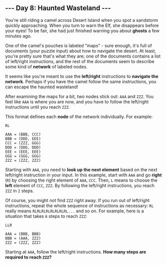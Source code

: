 ## --- Day 8: Haunted Wasteland ---

You're still riding a camel across Desert Island when you spot a sandstorm quickly approaching. When you turn to warn the Elf, she disappears before your eyes! To be fair, she had just finished warning you about **ghosts** a few minutes ago.

One of the camel's pouches is labeled "maps" - sure enough, it's full of documents (your puzzle input) about how to navigate the desert. At least, you're pretty sure that's what they are; one of the documents contains a list of left/right instructions, and the rest of the documents seem to describe some kind of **network** of labeled nodes.

It seems like you're meant to use the **left/right** instructions to **navigate the network**. Perhaps if you have the camel follow the same instructions, you can escape the haunted wasteland!

After examining the maps for a bit, two nodes stick out: ``AAA`` and ``ZZZ``. You feel like ``AAA`` is where you are now, and you have to follow the left/right instructions until you reach ``ZZZ``.

This format defines each **node** of the network individually. For example:

    RL
    
    AAA = (BBB, CCC)
    BBB = (DDD, EEE)
    CCC = (ZZZ, GGG)
    DDD = (DDD, DDD)
    EEE = (EEE, EEE)
    GGG = (GGG, GGG)
    ZZZ = (ZZZ, ZZZ)

Starting with ``AAA``, you need to **look up the next element** based on the next left/right instruction in your input. In this example, start with ``AAA`` and go **right** (``R``) by choosing the right element of ``AAA``, ``CCC``. Then, ``L`` means to choose the **left** element of ``CCC``, ``ZZZ``. By following the left/right instructions, you reach ``ZZZ`` in ``2`` steps.

Of course, you might not find ``ZZZ`` right away. If you run out of left/right instructions, repeat the whole sequence of instructions as necessary: ``RL`` really means ``RLRLRLRLRLRLRLRL...`` and so on. For example, here is a situation that takes ``6`` steps to reach ``ZZZ``:

    LLR
    
    AAA = (BBB, BBB)
    BBB = (AAA, ZZZ)
    ZZZ = (ZZZ, ZZZ)

Starting at ``AAA``, follow the left/right instructions. **How many steps are required to reach ``ZZZ``?**

